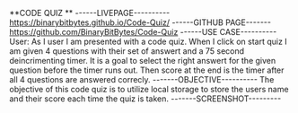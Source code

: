 **CODE QUIZ **
------LIVEPAGE----------
https://binarybitbytes.github.io/Code-Quiz/
------GITHUB PAGE-------
https://github.com/BinaryBitBytes/Code-Quiz
------USE CASE----------
User: As I user I am presented with a code quiz. When I click on start quiz I am given 4 questions with their set of answert and a 75 second deincrimenting timer. It is a goal to select the right answert for the given question before the timer runs out. Then score at the end is the timer after all 4 questions are answered correcly.
-------OBJECTIVE----------
The objective of this code quiz is to utilize local storage to store the users name and their score each time the quiz is taken. 
-------SCREENSHOT---------
